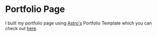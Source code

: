 # Portfolio Page

I built my portfolio page using [Astro's](https://astro.build) Portfolio Template which you can check out [here](https://astro.build/themes/details/portfolio/).
